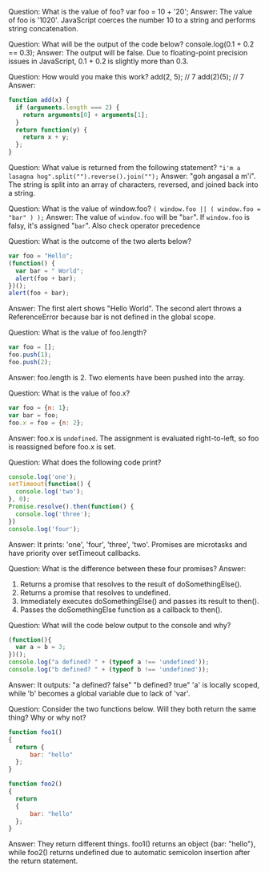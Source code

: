 Question: What is the value of foo?
var foo = 10 + '20';
Answer: The value of foo is '1020'. JavaScript coerces the number 10 to a string and performs string concatenation.

Question: What will be the output of the code below?
console.log(0.1 + 0.2 == 0.3);
Answer: The output will be false. Due to floating-point precision issues in JavaScript, 0.1 + 0.2 is slightly more than 0.3.

Question: How would you make this work?
add(2, 5); // 7
add(2)(5); // 7
Answer: 

```javascript
function add(x) {
  if (arguments.length === 2) {
    return arguments[0] + arguments[1];
  }
  return function(y) {
    return x + y;
  };
}
```

Question: What value is returned from the following statement?
`"i'm a lasagna hog".split("").reverse().join("");`
Answer: "goh angasal a m'i". The string is split into an array of characters, reversed, and joined back into a string.

Question: What is the value of window.foo?
`( window.foo || ( window.foo = "bar" ) );`
Answer: The value of `window.foo` will be "`bar`". If `window.foo` is falsy, it's assigned "`bar`".
Also check operator precedence

Question: What is the outcome of the two alerts below?
```js
var foo = "Hello";
(function() {
  var bar = " World";
  alert(foo + bar);
})();
alert(foo + bar);
```
Answer: The first alert shows "Hello World". The second alert throws a ReferenceError because bar is not defined in the global scope.

Question: What is the value of foo.length?
```js
var foo = [];
foo.push(1);
foo.push(2);
```
Answer: foo.length is 2. Two elements have been pushed into the array.

Question: What is the value of foo.x?
```js
var foo = {n: 1};
var bar = foo;
foo.x = foo = {n: 2};
```
Answer: foo.x is `undefined`. The assignment is evaluated right-to-left, so foo is reassigned before foo.x is set.

Question: What does the following code print?
```js
console.log('one');
setTimeout(function() {
  console.log('two');
}, 0);
Promise.resolve().then(function() {
  console.log('three');
})
console.log('four');
```
Answer: It prints: 'one', 'four', 'three', 'two'. Promises are microtasks and have priority over setTimeout callbacks.

Question: What is the difference between these four promises?
Answer: 
1. Returns a promise that resolves to the result of doSomethingElse().
2. Returns a promise that resolves to undefined.
3. Immediately executes doSomethingElse() and passes its result to then().
4. Passes the doSomethingElse function as a callback to then().

Question: What will the code below output to the console and why?
```js
(function(){
  var a = b = 3;
})();
console.log("a defined? " + (typeof a !== 'undefined'));
console.log("b defined? " + (typeof b !== 'undefined'));
```
Answer: It outputs:
"a defined? false"
"b defined? true"
'a' is locally scoped, while 'b' becomes a global variable due to lack of 'var'.

Question: Consider the two functions below. Will they both return the same thing? Why or why not?
```js
function foo1()
{
  return {
      bar: "hello"
  };
}

function foo2()
{
  return
  {
      bar: "hello"
  };
}
```
Answer: They return different things. foo1() returns an object {bar: "hello"}, while foo2() returns undefined due to automatic semicolon insertion after the return statement.